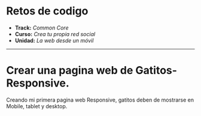 # Retos de codigo

* **Track:** _Common Core_
* **Curso:** _Crea tu propia red social_
* **Unidad:** _La web desde un móvil_

***
# Crear una pagina web de Gatitos-Responsive.
Creando mi primera pagina web Responsive, gatitos deben de mostrarse en Mobile, tablet y desktop.